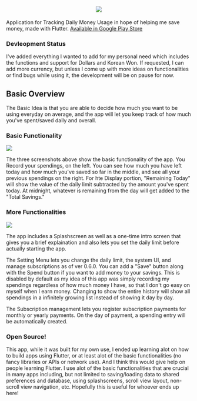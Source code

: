 
<h1 align="center">
  <img src="https://github.com/jerichoi224/MoneyTracker/blob/master/media/cover.png">
</h1>

Application for Tracking Daily Money Usage in hope of helping me save money, made with Flutter.
[Available in Google Play Store](https://play.google.com/store/apps/details?id=com.kahluabear.money_tracker&ah=Q-xAfI_2q4fv8B5SXuzCaEp0gTk)

### Devleopment Status
I've added everything I wanted to add for my personal need which includes the functions and support for Dollars and Korean Won. If requested, I can add more currency, but unless I come up with more ideas on functionalities or find bugs while using it, the development will be on pause for now. 

## Basic Overview
The Basic Idea is that you are able to decide how much you want to be using everyday on average, and the app will let you keep track of how much you've spent/saved daily and overall.

### Basic Functionality
<img src="https://github.com/jerichoi224/MoneyTracker/blob/master/media/screenshots1.jpeg">

The three screenshots above show the basic functionality of the app. You Record your spendings, on the left. You can see how much you have left today and how much you've saved so far in the middle, and see all your previous spendings on the right. For hte Display portion, "Remaining Today" will show the value of the daily limit subtracted by the amount you've spent today. At midnight, whatever is remaining from the day will get added to the "Total Savings."


### More Functionalities
<img src="https://github.com/jerichoi224/MoneyTracker/blob/master/media/screenshots2.jpeg">

The app includes a Splashscreen as well as a one-time intro screen that gives you a brief explaination and also lets you set the daily limit before actually starting the app.

The Setting Menu lets you change the daily limit, the system UI, and manage subscriptions as of ver 0.6.0. You can add a "Save" button along with the Spend button if you want to add money to your savings. This is disabled by default as my idea of this app was simply recording my spendings regardless of how much money I have, so that I don't go easy on myself when I earn money. Changing to show the entire history will show all spendings in a infinitely growing list instead of showing it day by day.

The Subscription management lets you register subscription payments for monthly or yearly payments. On the day of payment, a spending entry will be automatically created.

### Open Source!

This app, while it was built for my own use, I ended up learning alot on how to build apps using Flutter, or at least alot of the basic functionalities (no fancy libraries or APIs or network use). And I think this would give help on people learning Flutter. I use alot of the basic functionalities that are crucial in many apps including, but not limited to saving/loading data to shared preferences and database, using splashscreens, scroll view layout, non-scroll view navigation, etc. Hopefully this is useful for whoever ends up here!